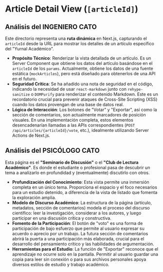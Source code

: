 # Article Detail View (`[articleId]`)

## Análisis del INGENIERO CATO

Este directorio representa una **ruta dinámica** en Next.js, capturando el `articleId` desde la URL para mostrar los detalles de un artículo específico del "Yurnal Académico".

-   **Propósito Técnico**: Renderizar la vista detallada de un artículo. Es un Server Component que obtiene los datos del artículo basándose en el `articleId` de los `params`. Actualmente, obtiene los datos de una fuente estática (`mockArticles`), pero está diseñado para obtenerlos de una API en el futuro.
-   **Seguridad Crítica**: Se ha añadido una nota de seguridad en el código, indicando la necesidad de usar `react-markdown` junto con `rehype-sanitize` o `DOMPurify` para renderizar el contenido Markdown. Este es un recordatorio crucial para prevenir ataques de Cross-Site Scripting (XSS) cuando los datos provengan de una base de datos real.
-   **Lógica de Interacción**: Los botones de "Votar" y "Exportar", así como la sección de comentarios, son actualmente marcadores de posición visuales. En una implementación completa, estos elementos desencadenarían llamadas a las APIs correspondientes (`POST /api/articles/{articleId}/vote`, etc.), idealmente utilizando Server Actions de Next.js.

## Análisis del PSICÓLOGO CATO

Esta página es el **"Seminario de Discusión"** o el **"Club de Lectura Académico"**. Es donde el estudiante o profesional pasa de descubrir un tema a analizarlo en profundidad y (eventualmente) discutirlo con otros.

-   **Profundización del Conocimiento**: Esta vista permite una inmersión completa en un único tema. Proporciona el espacio y el foco necesarios para un estudio detenido, a diferencia de la vista de listado que fomenta la exploración amplia.
-   **Modelo de Discurso Académico**: La estructura de la página (artículo, metadatos, sección de comentarios) modela el proceso del discurso científico: leer la investigación, considerar a los autores, y luego participar en una discusión crítica y constructiva.
-   **Fomento de la Participación**: El botón de "voto" es una forma de participación de bajo esfuerzo que permite al usuario expresar su acuerdo o aprecio por un trabajo. La futura sección de comentarios abrirá la puerta a una participación más elaborada, crucial para el desarrollo del pensamiento crítico y las habilidades de argumentación.
-   **Herramientas para el Estudio**: La función de "Exportar" reconoce que el aprendizaje no ocurre solo en la pantalla. Permitir al usuario guardar una copia para leer sin conexión o para sus archivos personales apoya diversos estilos de estudio y trabajo académico.
